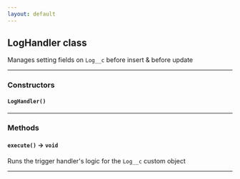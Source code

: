 ```yaml
---
layout: default
---
```


## LogHandler class

Manages setting fields on `Log__c` before insert & before update

---

### Constructors

#### `LogHandler()`

---

### Methods

#### `execute()` → `void`

Runs the trigger handler's logic for the `Log__c` custom object

---
